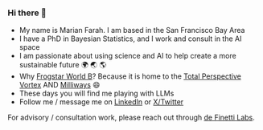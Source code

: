 ### Hi there 👋

- My name is Marian Farah. I am based in the San Francisco Bay Area
- I have a PhD in Bayesian Statistics, and I work and consult in the AI space
- I am passionate about using science and AI to help create a more sustainable future 🌍 🌏 🌎
- Why [Frogstar World B](https://hitchhikers.fandom.com/wiki/Frogstar_World_B)? Because it is home to the [Total Perspective Vortex](https://hitchhikers.fandom.com/wiki/Total_Perspective_Vortex) AND [Milliways](https://hitchhikers.fandom.com/wiki/Milliways) 😄
- These days you will find me playing with LLMs
- Follow me / message me on [LinkedIn](https://www.linkedin.com/in/marian-farah/) or [X/Twitter](https://twitter.com/bayesiangirl)

For advisory / consultation work, please reach out through [de Finetti Labs](https://definettilabs.github.io/home/).

<!--
**frogstar-world-b/frogstar-world-b** is a ✨ _special_ ✨ repository because its `README.md` (this file) appears on your GitHub profile.

Here are some ideas to get you started:

- 🔭 I’m currently working on ...
- 🌱 I’m currently learning ...
- 👯 I’m looking to collaborate on ...
- 🤔 I’m looking for help with ...
- 💬 Ask me about ...
- 📫 How to reach me: ...
- 😄 Pronouns: ...
- ⚡ Fun fact: ...
-->
